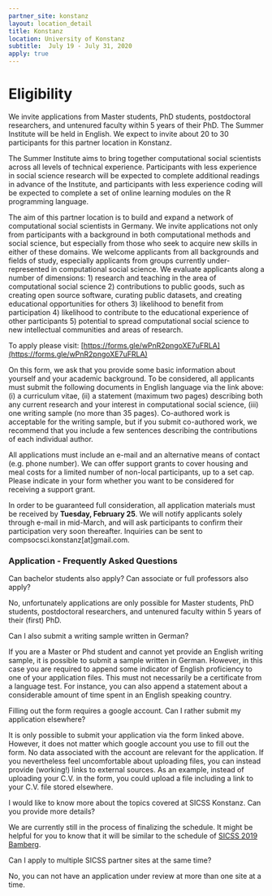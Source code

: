 ```yaml
---
partner_site: konstanz
layout: location_detail
title: Konstanz
location: University of Konstanz
subtitle:  July 19 - July 31, 2020
apply: true
---
```



# Eligibility

We invite applications from Master students, PhD students, postdoctoral researchers, and untenured faculty within 5 years of their PhD. The Summer Institute will be held in English. We expect to invite about 20 to 30 participants for this partner location in Konstanz. 

The Summer Institute aims to bring together computational social scientists across all levels of technical experience. Participants with less experience in social science research will be expected to complete additional readings in advance of the Institute, and participants with less experience coding will be expected to complete a set of online learning modules on the R programming language.

The aim of this partner location is to build and expand a network of computational social scientists in Germany. We invite applications not only from participants with a background in both computational methods and social science, but especially from those who seek to acquire new skills in either of these domains. We welcome applicants from all backgrounds and fields of study, especially applicants from groups currently under-represented in computational social science. We evaluate applicants along a number of dimensions: 1) research and teaching in the area of computational social science 2) contributions to public goods, such as creating open source software, curating public datasets, and creating educational opportunities for others 3) likelihood to benefit from participation 4) likelihood to contribute to the educational experience of other participants 5) potential to spread computational social science to new intellectual communities and areas of research.

To apply please visit: [https://forms.gle/wPnR2pngoXE7uFRLA](https://forms.gle/wPnR2pngoXE7uFRLA)
  

On this form, we ask that you provide some basic information about yourself and your academic background. To be considered, all applicants must submit the following documents in English language via the link above: (i) a curriculum vitae, (ii) a statement (maximum two pages) describing both any current research and your interest in computational social science, (iii) one writing sample (no more than 35 pages). Co-authored work is acceptable for the writing sample, but if you submit co-authored work, we recommend that you include a few sentences describing the contributions of each individual author. 

All applications must include an e-mail and an alternative means of contact (e.g. phone number). We can offer support grants to cover housing and meal costs for a limited number of non-local participants, up to a set cap. Please indicate in your form whether you want to be considered for receiving a support grant.

In order to be guaranteed full consideration, all application materials must be received by **Tuesday, February 25**. We will notify applicants solely through e-mail in mid-March, and will ask participants to confirm their participation very soon thereafter. Inquiries can be sent to compsocsci.konstanz[at]gmail.com.



### Application - Frequently Asked Questions


Can bachelor students also apply? Can associate or full professors also apply?

No, unfortunately applications are only possible for Master students, PhD students, postdoctoral researchers, and untenured faculty within 5 years of their (first) PhD.


Can I also submit a writing sample written in German?

If you are a Master or Phd student and cannot yet provide an English writing sample, it is possible to submit a sample written in German. However, in this case you are required to append some indicator of English proficiency to one of your application files. This must not necessarily be a certificate from a language test. For instance, you can also append a statement about a considerable amount of time spent in an English speaking country.


Filling out the form requires a google account. Can I rather submit my application elsewhere?

It is only possible to submit your application via the form linked above. However, it does not matter which google account you use to fill out the form. No data associated with the account are relevant for the application. If you nevertheless feel uncomfortable about uploading files, you can instead provide (working!) links to external sources. As an example, instead of uploading your C.V. in the form, you could upload a file including a link to your C.V. file stored elsewhere.


I would like to know more about the topics covered at SICSS Konstanz. Can you provide more details?

We are currently still in the process of finalizing the schedule. It might be helpful for you to know that it will be similar to the schedule of [SICSS 2019 Bamberg](https://compsocialscience.github.io/summer-institute/2019/bamberg/schedule).

Can I apply to multiple SICSS partner sites at the same time?

No, you can not have an application under review at more than one site at a time.
